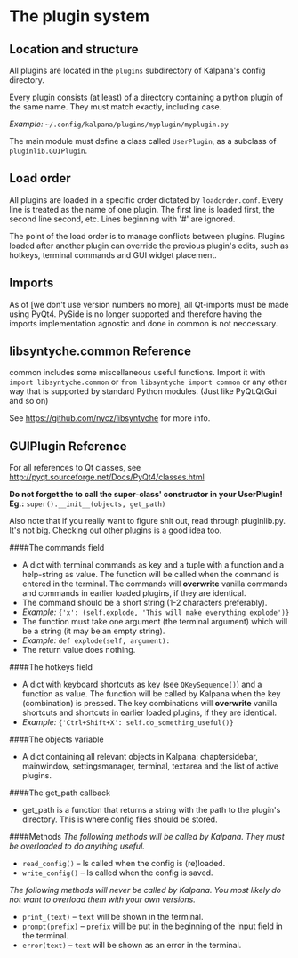 The plugin system
=================

Location and structure
----------------------
All plugins are located in the `plugins` subdirectory of Kalpana's config directory.

Every plugin consists (at least) of a directory containing a python plugin of the same name. They must match exactly, including case.

*Example:* `~/.config/kalpana/plugins/myplugin/myplugin.py`

The main module must define a class called `UserPlugin`, as a subclass of `pluginlib.GUIPlugin`.


Load order
----------

All plugins are loaded in a specific order dictated by `loadorder.conf`. Every line is treated as the name of one plugin. The first line is loaded first, the second line second, etc. Lines beginning with '#' are ignored.

The point of the load order is to manage conflicts between plugins. Plugins loaded after another plugin can override the previous plugin's edits, such as hotkeys, terminal commands and GUI widget placement.


Imports
-------
As of [we don't use version numbers no more], all Qt-imports must be made using PyQt4. PySide is no longer supported and therefore having the imports implementation agnostic and done in common is not neccessary.


libsyntyche.common Reference
----------------------------
common includes some miscellaneous useful functions. Import it with `import libsyntyche.common` or `from libsyntyche import common` or any other way that is supported by standard Python modules. (Just like PyQt.QtGui and so on)

See https://github.com/nycz/libsyntyche for more info.


GUIPlugin Reference
-----------------------------
For all references to Qt classes, see http://pyqt.sourceforge.net/Docs/PyQt4/classes.html

**Do not forget the to call the super-class' constructor in your UserPlugin! Eg.:** `super().__init__(objects, get_path)`

Also note that if you really want to figure shit out, read through pluginlib.py. It's not big. Checking out other plugins is a good idea too.

####The commands field
* A dict with terminal commands as key and a tuple with a function and a help-string as value. The function will be called when the command is entered in the terminal. The commands will **overwrite** vanilla commands and commands in earlier loaded plugins, if they are identical.
* The command should be a short string (1-2 characters preferably).
* *Example:* `{'x': (self.explode, 'This will make everything explode')}`
* The function must take one argument (the terminal argument) which will be a string (it may be an empty string).
* *Example:* `def explode(self, argument):`
* The return value does nothing.

####The hotkeys field
* A dict with keyboard shortcuts as key (see `QKeySequence()`) and a function as value. The function will be called by Kalpana when the key (combination) is pressed. The key combinations will **overwrite** vanilla shortcuts and shortcuts in earlier loaded plugins, if they are identical.
* *Example:* `{'Ctrl+Shift+X': self.do_something_useful()}`

####The objects variable
* A dict containing all relevant objects in Kalpana: chaptersidebar, mainwindow, settingsmanager, terminal, textarea and the list of active plugins.

####The get_path callback
* get_path is a function that returns a string with the path to the plugin's directory. This is where config files should be stored.

####Methods
*The following methods will be called by Kalpana. They must be overloaded to do anything useful.*

* `read_config()` – Is called when the config is (re)loaded.
* `write_config()` – Is called when the config is saved.

*The following methods will never be called by Kalpana. You most likely do not want to overload them with your own versions.*

* `print_(text)` – `text` will be shown in the terminal.
* `prompt(prefix)` – `prefix` will be put in the beginning of the input field in the terminal.
* `error(text)` – `text` will be shown as an error in the terminal.
